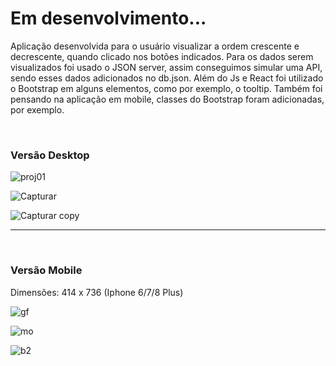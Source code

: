 # Em desenvolvimento...

Aplicação desenvolvida para o usuário visualizar a ordem crescente e decrescente, quando clicado nos botões indicados. Para os dados serem visualizados foi usado o JSON server, assim conseguimos simular uma API, sendo esses dados adicionados no db.json. Além do Js e React foi utilizado o Bootstrap em alguns elementos, como por exemplo, o tooltip. Também foi pensando na aplicação em mobile, classes do Bootstrap foram adicionadas, por exemplo.

<br>
<h3> Versão Desktop </h3>

![proj01](https://user-images.githubusercontent.com/111023661/215293426-03cf590f-d916-449a-bcdc-639f471f27e5.jpg)

![Capturar](https://user-images.githubusercontent.com/111023661/215357058-26261c85-4326-4213-b678-c6912dd9fb3a.JPG)

![Capturar copy](https://user-images.githubusercontent.com/111023661/215357045-5465caf4-9f1b-4f66-9a52-d601dfb46c93.jpg)

<hr><br>

<h3> Versão Mobile </h3>
Dimensões: 414 x 736 (Iphone 6/7/8 Plus)

![gf](https://user-images.githubusercontent.com/111023661/215293428-2fceee7d-c9a9-4b08-838d-47e04a985fc3.JPG)

![mo](https://user-images.githubusercontent.com/111023661/215356968-52ec4c6d-2970-4ac8-be1d-68acf1f29e7a.JPG)

![b2](https://user-images.githubusercontent.com/111023661/215356970-aeddfccb-8587-4738-8f7f-7b43b5e8f37c.JPG)


